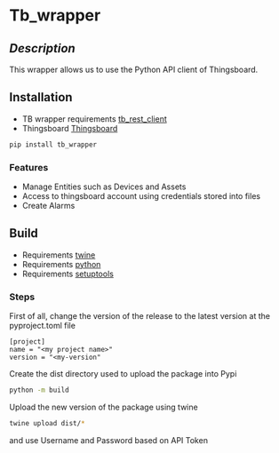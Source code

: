 # Tb_wrapper
## _Description_
This wrapper allows us to use the Python API client of Thingsboard.
## Installation

- TB wrapper requirements [tb_rest_client](https://pypi.org/project/tb-rest-client/)
- Thingsboard [Thingsboard](https://thingsboard.io/docs/reference/python-rest-client/)
```sh
pip install tb_wrapper
```
### Features
- Manage Entities such as Devices and Assets
- Access to thingsboard account using credentials stored into files
- Create Alarms 


## Build
- Requirements [twine](https://twine.readthedocs.io/en/stable/)
- Requirements [python](https://www.python.org/)
- Requirements [setuptools](https://pypi.org/project/setuptools/)


### Steps

First of all, change the version of the release to the latest version at the pyproject.toml file
```
[project]
name = "<my project name>"
version = "<my-version"
```
Create the dist directory used to upload the package into Pypi
```sh
python -m build
```
Upload the new version of the package using twine
```sh
twine upload dist/*
```
and use Username and Password based on API Token